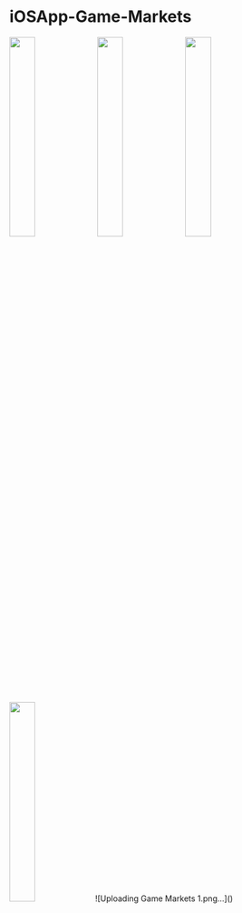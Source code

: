 # iOSApp-Game-Markets

<img src="https://user-images.githubusercontent.com/63455298/118982084-44cd9c00-b9a5-11eb-830a-2c7c7927f8c8.png" width= "30%"/>
<img src="https://user-images.githubusercontent.com/63455298/118982104-4a2ae680-b9a5-11eb-9091-4e45b2caeca5.png" width= "30%"/>
<img src="https://user-images.githubusercontent.com/63455298/118982108-4b5c1380-b9a5-11eb-91b7-26598838cd50.png" width= "30%"/>
<img src="https://user-images.githubusercontent.com/63455298/118982118-4bf4aa00-b9a5-11eb-8910-72793ebbfc3a.png" width= "30%"/>![Uploading Game Markets 1.png…]()

